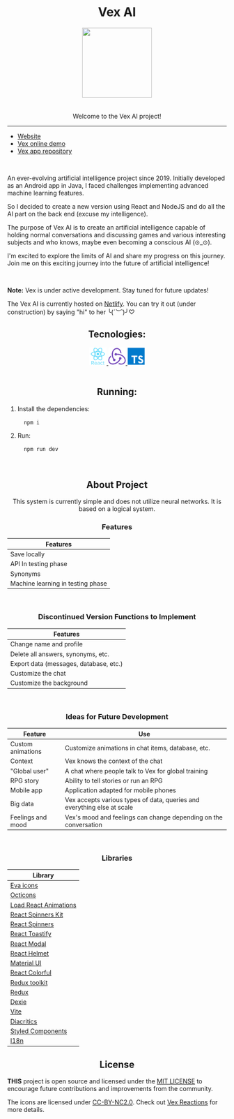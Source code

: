 <div align="center">
  <h1>Vex AI</h1>
  <img src="./public/Vex_320.png" width="160" height="160">
  <br><br>
  <p>Welcome to the Vex AI project!</p>
</div>

<hr>

<ul>
  <li>
    <a href="https://vex-ai.netlify.app/enUS">Website</a>
  </li>
  <li>
    <a href="https://vexai.netlify.app/">Vex online demo</a>
  </li>
  <li>
    <a href="https://github.com/Vex-AI/VexAI_Java">Vex app repository</a>
  </li>
</ul>

<br>

An ever-evolving artificial intelligence project since 2019. Initially developed as an Android app in Java, I faced challenges implementing advanced machine learning features. 

So I decided to create a new version using React and NodeJS and do all the AI part on the back end (excuse my intelligence). 

The purpose of Vex AI is to create an artificial intelligence capable of holding normal conversations and discussing games and various interesting subjects and who knows, maybe even becoming a conscious AI (⊙_⊙). 

I'm excited to explore the limits of AI and share my progress on this journey. Join me on this exciting journey into the future of artificial intelligence!

<br>

**Note:** Vex is under active development. Stay tuned for future updates!

The Vex AI is currently hosted on [Netlify](https://www.netlify.com/). You can try it out (under construction) by saying "hi" to her ╰(*´︶`*)╯♡


<div align="center">
  <h2>Tecnologies:</h2>
  <a href="https://reactjs.org/" target="_blank" rel="noreferrer">
    <img src="https://raw.githubusercontent.com/devicons/devicon/master/icons/react/react-original-wordmark.svg" alt="react" width="40" height="40"/>
  </a>
  <a href="https://redux.js.org" target="_blank" rel="noreferrer">
    <img src="https://raw.githubusercontent.com/devicons/devicon/master/icons/redux/redux-original.svg" alt="redux" width="40" height="40"/>
  </a>
  <a href="https://www.typescriptlang.org/" target="_blank" rel="noreferrer">
    <img src="https://raw.githubusercontent.com/devicons/devicon/master/icons/typescript/typescript-original.svg" alt="typescript" width="40" height="40"/>
  </a>
</div>

<br>

<div align="center">
  <h2>Running:</h2>
  
  <div align="left">

  1. Install the dependencies:

      ```sh
        npm i
      ```
  2. Run:

      ```sh
        npm run dev
      ```

  </div>

</div>

<br>

<div align="center">
  <h2>About Project</h2>
  <p>
    This system is currently simple and does not utilize neural networks. It is based on a logical system.
  </p>
</div>

  <div align="center">
    <h3>Features</h3>
  
  | Features                          |
  | --------------------------------- |
  | Save locally                      | 
  | API In testing phase              |
  | Synonyms                          |
  | Machine learning in testing phase |
  
  </div>
  
  <br>

  <div align="center">
    <h3>Discontinued Version Functions to Implement</h3>

  | Features                               |
  | -------------------------------------- | 
  | Change name and profile                |
  | Delete all answers, synonyms, etc.     |
  | Export data (messages, database, etc.) |
  | Customize the chat                     |
  | Customize the background               |

  </div>

  <br>

  <div align="center">
    <h3>Ideas for Future Development</h3>

  | Feature | Use |
  |---------|---------|
  | Custom animations | Customize animations in chat items, database, etc.|
  | Context| Vex knows the context of the chat|
  | "Global user" | A chat where people talk to Vex for global training|
  | RPG story| Ability to tell stories or run an RPG|
  | Mobile app| Application adapted for mobile phones|
  | Big data| Vex accepts various types of data, queries and everything else at scale |
  | Feelings and mood | Vex's mood and feelings can change depending on the conversation|
  
  </div>

  <br>

  <div align="center">
    <h3>Libraries</h3>

  | Library |
  |----|
  | [Eva icons](https://akveo.github.io/eva-icons/#/?type=fill&searchKey=add)| 
  | [Octicons](https://primer.github.io/octicons/paper-airplane-16)|
  | [Load React Animations](https://loader-demo.netlify.app)|
  | [React Spinners Kit](https://github.com/dmitrymorozoff/react-spinners-kit)|
  | [React Spinners](https://www.davidhu.io/react-spinners/)|
  | [React Toastify](https://fkhadra.github.io/react-toastify/installation)|
  | [React Modal](http://reactcommunity.org/react-modal)|
  | [React Helmet](https://github.com/nfl/react-helmet)|
  | [Material UI](https://mui.com/material-ui/getting-started/installation/)|
  | [React Colorful](https://github.com/omgovich/react-colorful)|
  | [Redux toolkit](https://redux-toolkit.js.org/introduction/getting-started) |
  | [Redux](https://redux.js.org/)|
  | [Dexie](https://dexie.org/)|
  | [Vite](https://vitejs.dev/)|
  | [Diacritics](https://www.npmjs.com/package/diacritics)|
  | [Styled Components](https://styled-components.com/)|
  | [I18n](https://www.i18next.com/overview/getting-started)|
  </div>

<div align="center">
  <h2>License</h2>
</div>

**THIS** project is open source and licensed under the [MIT LICENSE](./LICENSE) to encourage future contributions and improvements from the community. 

The icons are licensed under [CC-BY-NC2.0](https://creativecommons.org/licenses/by-nc/2.0/legalcode). Check out [Vex Reactions](https://github.com/cookieukw/Vex-Reactions) for more details.


